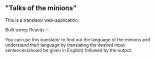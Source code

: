 "Talks of the minions"
---------------------------------------------
This is a translator web-application.

Built using: Reactjs ✨ 

You can use this translator to find out the language of the minions and understand their language by translating the desired input sentences(should be given in English) followed by the output.
